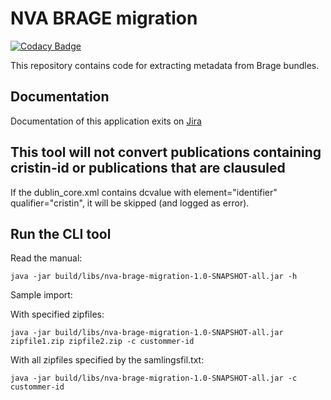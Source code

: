 # NVA BRAGE migration

[![Codacy Badge](https://app.codacy.com/project/badge/Grade/5c93275b8bc74cda81d3872af3b2271d)](https://www.codacy.com/gh/BIBSYSDEV/nva-brage-migration/dashboard?utm_source=github.com&amp;utm_medium=referral&amp;utm_content=BIBSYSDEV/nva-brage-migration&amp;utm_campaign=Badge_Grade)

This repository contains code for extracting metadata from Brage bundles.

## Documentation

Documentation of this application exits
on [Jira]( https://unit.atlassian.net/wiki/spaces/NVAP/pages/2571501733/Brage-NVA+migrerings+Applikasjon)

## This tool will not convert publications containing cristin-id or publications that are clausuled

If the dublin_core.xml contains dcvalue with element="identifier" qualifier="cristin", it will be
skipped (and logged as error).

## Run the CLI tool

Read the manual:

```shell
java -jar build/libs/nva-brage-migration-1.0-SNAPSHOT-all.jar -h
```

Sample import:

With specified zipfiles:

```shell
java -jar build/libs/nva-brage-migration-1.0-SNAPSHOT-all.jar zipfile1.zip zipfile2.zip -c custommer-id
```

With all zipfiles specified by the samlingsfil.txt:

```shell
java -jar build/libs/nva-brage-migration-1.0-SNAPSHOT-all.jar -c custommer-id
```

